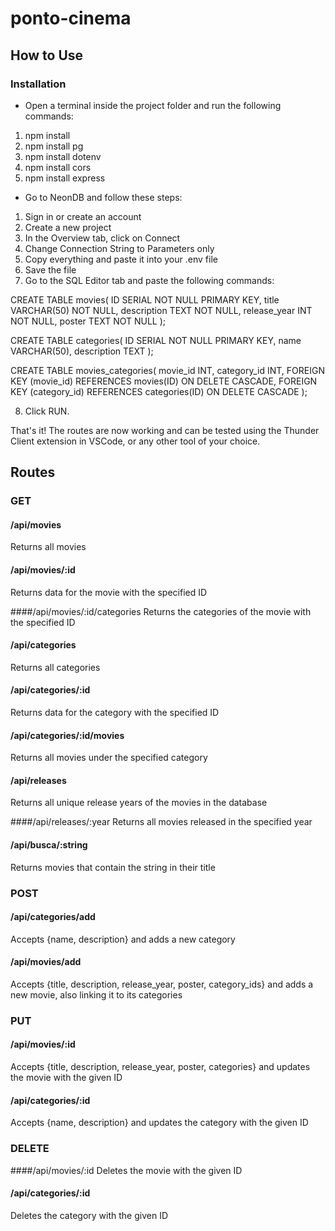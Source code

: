 # ponto-cinema
## How to Use
### Installation

- Open a terminal inside the project folder and run the following commands:

1. npm install
2. npm install pg
3. npm install dotenv
4. npm install cors
5. npm install express

- Go to NeonDB and follow these steps:

1. Sign in or create an account
2. Create a new project
3. In the Overview tab, click on Connect
4. Change Connection String to Parameters only
5. Copy everything and paste it into your .env file
6. Save the file
7. Go to the SQL Editor tab and paste the following commands:

CREATE TABLE movies(
  ID SERIAL NOT NULL PRIMARY KEY,
  title VARCHAR(50) NOT NULL,
  description TEXT NOT NULL,
  release_year INT NOT NULL,
  poster TEXT NOT NULL
);

CREATE TABLE categories(
  ID SERIAL NOT NULL PRIMARY KEY,
  name VARCHAR(50),
  description TEXT
);

CREATE TABLE movies_categories(
  movie_id INT,
  category_id INT,
  FOREIGN KEY (movie_id) REFERENCES movies(ID) ON DELETE CASCADE,
  FOREIGN KEY (category_id) REFERENCES categories(ID) ON DELETE CASCADE 
);

8. Click RUN.

That's it! The routes are now working and can be tested using the Thunder Client extension in VSCode, or any other tool of your choice.

## Routes

### GET
#### /api/movies
Returns all movies

#### /api/movies/:id
Returns data for the movie with the specified ID

####/api/movies/:id/categories
Returns the categories of the movie with the specified ID

#### /api/categories
Returns all categories

#### /api/categories/:id
Returns data for the category with the specified ID

#### /api/categories/:id/movies
Returns all movies under the specified category

#### /api/releases
Returns all unique release years of the movies in the database

####/api/releases/:year
Returns all movies released in the specified year

#### /api/busca/:string
Returns movies that contain the string in their title

### POST
#### /api/categories/add
Accepts {name, description} and adds a new category

#### /api/movies/add
Accepts {title, description, release_year, poster, category_ids} and adds a new movie, also linking it to its categories

### PUT
#### /api/movies/:id
Accepts {title, description, release_year, poster, categories} and updates the movie with the given ID

#### /api/categories/:id
Accepts {name, description} and updates the category with the given ID

### DELETE
####/api/movies/:id
Deletes the movie with the given ID

#### /api/categories/:id
Deletes the category with the given ID

